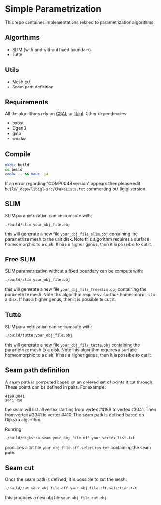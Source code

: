 # Simple Parametrization

This repo containes implementations related to parametrization algorithms.

## Algorthims
- SLIM (with and without fixed boundary)
- Tutte

## Utils
- Mesh cut
- Seam path definition

## Requirements
All the algorithms rely on [CGAL](https://www.cgal.org/) or [libigl](https://libigl.github.io/).
Other dependencies:
- boost
- Eigen3
- gmp
- cmake


## Compile
```sh
mkdir build
cd build
cmake .. && make -j4
```

If an error regarding "COMP0048 version" appears then please edit `build/_deps/libigl-src/CMakeLists.txt` commenting out ligigl version.

## SLIM
SLIM parametrization can be compute with:
```sh
./build/slim your_obj_file.obj
```
this will generate a new file `your_obj_file_slim.obj` containing the parametrize mesh to the unit disk.
Note this algorithm requires a surface homeomorphic to a disk. If has a higher genus, then it is possible to cut it.

## Free SLIM
SLIM parametrization without a fixed boundary can be compute with:
```sh
./build/slim your_obj_file.obj
```
this will generate a new file `your_obj_file_freeslim.obj` containing the parametrize mesh.
Note this algorithm requires a surface homeomorphic to a disk. If has a higher genus, then it is possible to cut it.

## Tutte
SLIM parametrization can be compute with:
```sh
./build/tutte your_obj_file.obj
```
this will generate a new file `your_obj_file_tutte.obj` containing the parametrize mesh to a disk.
Note this algorithm requires a surface homeomorphic to a disk. If has a higher genus, then it is possible to cut it.


## Seam path definition
A seam path is computed based on an ordered set of points it cut through.
These points can be defined in pairs. For example:
```
4199 3041
3041 410
```
the seam will list all vertex starting from vertex #4199 to vertex #3041. Then from vertex #3041 to vertex #410.
The seam path is defined based on Dijkstra algorithm.

Running:
```sh
./build/dijkstra_seam your_obj_file.off your_vertex_list.txt
```
produces a txt file `your_obj_file.off.selection.txt` containing the seam path.

## Seam cut
Once the seam path is defined, it is possible to cut the mesh:
```sh
./build/cut your_obj_file.off your_obj_file.off.selection.txt
```
this produces a new obj file `your_obj_file_cut.obj`.

